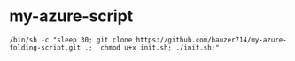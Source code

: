 # my-azure-script

```
/bin/sh -c "sleep 30; git clone https://github.com/bauzer714/my-azure-folding-script.git .;  chmod u+x init.sh; ./init.sh;"
```
